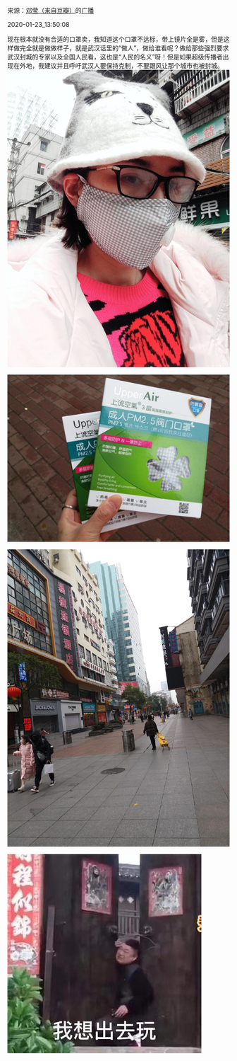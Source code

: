 来源：[邓莹（来自豆瓣）](https://www.douban.com/people/1502959/)的[广播](https://www.douban.com/people/1502959/status/2771156524/)


2020-01-23_13:50:08


现在根本就没有合适的口罩卖，我知道这个口罩不达标，带上镜片全是雾，但是这样做完全就是做做样子，就是武汉话里的“做人”，做给谁看呢？做给那些强烈要求武汉封城的专家以及全国人民看，这也是“人民的名义”呀！但是如果超级传播者出现在外地，我建议并且呼吁武汉人要保持克制，不要跟风让那个城市也被封城。
![](./pic/2020-01-23_13:50:08-邓莹的广播1.jpg)  

![](./pic/2020-01-23_13:50:08-邓莹的广播2.jpg)  

![](./pic/2020-01-23_13:50:08-邓莹的广播3.jpg)  

![](./pic/2020-01-23_13:50:08-邓莹的广播4.jpg)  

